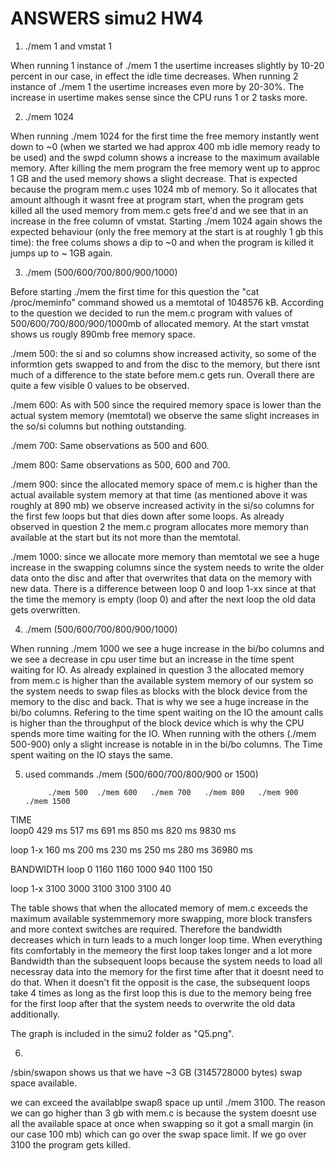 ANSWERS simu2 HW4
=====================

1. ./mem 1 and vmstat 1

When running 1 instance of ./mem 1 the usertime increases slightly by 10-20 percent in our case, in effect the idle time decreases. 
When running 2 instance of ./mem 1 the usertime increases even more by 20-30%. 
The increase in usertime makes sense since the CPU runs 1 or 2 tasks more.

2. ./mem 1024

When running ./mem 1024 for the first time the free memory instantly went down to ~0 (when we started we had approx 400 mb idle memory ready to be used) and the swpd column shows a increase to the maximum available memory. After killing the mem program the free memory went up to approc 1 GB and the used memory shows a slight decrease. That is expected because the program mem.c uses 1024 mb of memory. So it allocates that amount although it wasnt free at program start, when the program gets killed all the used memory from mem.c gets free'd and we see that in an increase in the free column of vmstat. Starting ./mem 1024 again shows the expected behaviour (only the free memory at the start is at roughly 1 gb this time): the free colums shows a dip to ~0 and when the program is killed it jumps up to ~ 1GB again.

3. ./mem (500/600/700/800/900/1000)

Before starting ./mem the first time for this question the "cat /proc/meminfo" command showed us a memtotal of 1048576 kB. According to the question we decided to run the mem.c program with values of 500/600/700/800/900/1000mb of allocated memory.
At the start vmstat shows us rougly 890mb free memory space. 

./mem 500: the si and so columns show increased activity, so some of the informtion gets swapped to and from the disc to the memory, but there isnt much of a difference to the state before mem.c gets run. Overall there are quite a few visible 0 values to be observed. 

./mem 600: As with 500 since the required memory space is lower than the actual system memory (memtotal) we observe the same slight increases in the so/si columns but nothing outstanding.

./mem 700: Same observations as 500 and 600.

./mem 800: Same observations as 500, 600 and 700.

./mem 900: since the allocated memory space of mem.c is higher than the actual available system memory at that time (as mentioned above it was roughly at 890 mb) we observe increased activity in the si/so columns for the first few loops but that dies down after some loops. As already observed in question 2 the mem.c program allocates more memory than available at the start but its not more than the memtotal. 

./mem 1000: since we allocate more memory than memtotal we see a huge increase in the swapping columns since the system needs to write the older data onto the disc and after that overwrites that data on the memory with new data. There is a difference between loop 0 and loop 1-xx since at that the time the memory is empty (loop 0) and after the next loop the old data gets overwritten.

4. ./mem (500/600/700/800/900/1000)

When running ./mem 1000 we see a huge increase in the bi/bo columns and we see a decrease in cpu user time but an increase in the time spent waiting for IO. As already explained in question 3 the allocated memory from mem.c is higher than the available system memory of our system so the system needs to swap files as blocks with the block device from the memory to the disc and back. That is why we see a huge increase in the bi/bo columns. Refering to the time spent waiting on the IO the amount calls is higher than the throughput of the block device which is why the CPU spends more time waiting for the IO.
When running with the others (./mem 500-900) only a slight increase is notable in in the bi/bo columns. The Time spent waiting on the IO stays the same.

5. used commands ./mem (500/600/700/800/900 or 1500) 


            ./mem 500  ./mem 600   ./mem 700   ./mem 800   ./mem 900   ./mem 1500
TIME    
loop0       429 ms      517 ms      691 ms      850 ms      820 ms      9830 ms      

loop 1-x    160 ms      200 ms      230 ms      250 ms      280 ms      36980 ms

BANDWIDTH
loop 0      1160        1160        1000        940         1100        150

loop 1-x    3100        3000        3100        3100        3100        40

The table shows that when the allocated memory of mem.c exceeds the maximum available systemmemory more swapping, more block transfers and more context switches are required. Therefore the bandwidth decreases which in turn leads to a much longer loop time.
When everything fits comfortably in the memeory the first loop takes longer and a lot more Bandwidth than the subsequent loops because the system needs to load all necessray data into the memory for the first time after that it doesnt need to do that.  When it doesn't fit the opposit is the case, the subsequent loops take 4 times as long as the first loop this is due to the memory being free for the first loop after that the system needs to overwrite the old data additionally.

The graph is included in the simu2 folder as "Q5.png".

6. 

/sbin/swapon shows us that we have ~3 GB (3145728000 bytes) swap space available.

we can exceed the availablpe swapß space up until ./mem 3100.
The reason we can go higher than 3 gb with mem.c is because the system doesnt use all the available space at once when swapping so it got a small margin (in our case 100 mb) which can go over the swap space limit. If we go over 3100 the program gets killed.
